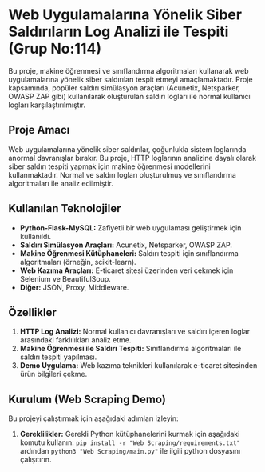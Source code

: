 # Web Uygulamalarına Yönelik Siber Saldırıların Log Analizi ile Tespiti (Grup No:114)

Bu proje, makine öğrenmesi ve sınıflandırma algoritmaları kullanarak web uygulamalarına yönelik siber saldırıları tespit etmeyi amaçlamaktadır. Proje kapsamında, popüler saldırı simülasyon araçları (Acunetix, Netsparker, OWASP ZAP gibi) kullanılarak oluşturulan saldırı logları ile normal kullanıcı logları karşılaştırılmıştır.

## Proje Amacı

Web uygulamalarına yönelik siber saldırılar, çoğunlukla sistem loglarında anormal davranışlar bırakır. Bu proje, HTTP loglarının analizine dayalı olarak siber saldırı tespiti yapmak için makine öğrenmesi modellerini kullanmaktadır. Normal ve saldırı logları oluşturulmuş ve sınıflandırma algoritmaları ile analiz edilmiştir.

## Kullanılan Teknolojiler

- **Python-Flask-MySQL:** Zafiyetli bir web uygulaması geliştirmek için kullanıldı.
- **Saldırı Simülasyon Araçları:** Acunetix, Netsparker, OWASP ZAP.
- **Makine Öğrenmesi Kütüphaneleri:** Saldırı tespiti için sınıflandırma algoritmaları (örneğin, scikit-learn).
- **Web Kazıma Araçları:** E-ticaret sitesi üzerinden veri çekmek için Selenium ve BeautifulSoup.
- **Diğer:** JSON, Proxy, Middleware.

## Özellikler

1. **HTTP Log Analizi:** Normal kullanıcı davranışları ve saldırı içeren loglar arasındaki farklılıkları analiz etme.
2. **Makine Öğrenmesi ile Saldırı Tespiti:** Sınıflandırma algoritmaları ile saldırı tespiti yapılması.
3. **Demo Uygulama:** Web kazıma teknikleri kullanılarak e-ticaret sitesinden ürün bilgileri çekme.

## Kurulum (Web Scraping Demo)

Bu projeyi çalıştırmak için aşağıdaki adımları izleyin:

1. **Gereklilikler:** Gerekli Python kütüphanelerini kurmak için aşağıdaki komutu kullanın:
   ```pip install -r "Web Scraping/requirements.txt"``` ardından ```python3 "Web Scraping/main.py"``` ile ilgili python dosyasını çalışıtırın.

